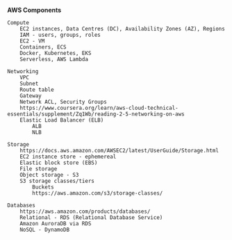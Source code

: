 
**AWS Components**

    Compute
        EC2 instances, Data Centres (DC), Availability Zones (AZ), Regions
        IAM - users, groups, roles
        EC2 - VM
        Containers, ECS
        Docker, Kubernetes, EKS
        Serverless, AWS Lambda

    Networking
        VPC
        Subnet
        Route table
        Gateway
        Network ACL, Security Groups
        https://www.coursera.org/learn/aws-cloud-technical-essentials/supplement/Zq1Wb/reading-2-5-networking-on-aws
        Elastic Load Balancer (ELB)
            ALB
            NLB
    
    Storage
        https://docs.aws.amazon.com/AWSEC2/latest/UserGuide/Storage.html 
        EC2 instance store - ephemereal
        Elastic block store (EBS)
        File storage
        Object storage - S3
        S3 storage classes/tiers
            Buckets
            https://aws.amazon.com/s3/storage-classes/
     
    Databases
        https://aws.amazon.com/products/databases/
        Relational - RDS (Relational Database Service)
        Amazon AuroraDB via RDS
        NoSQL - DynamoDB
    
    


